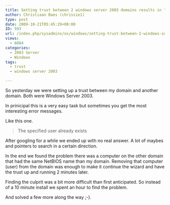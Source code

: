 ```yaml
---
title: Setting trust between 2 windows server 2003 domains results in "The specified user already exist"
author: Christiaan Baes (chrissie1)
type: post
date: 2009-10-21T05:45:29+00:00
ID: 593
url: /index.php/sysadmins/os/windows/setting-trust-between-2-windows-server-2/
views:
  - 6084
categories:
  - 2003 Server
  - Windows
tags:
  - trust
  - windows server 2003

---
```

So yesterday we were setting up a trust between my domain and another domain. Both were Windows Server 2003. 

In prinicipal this is a very easy task but sometimes you get the most interesting error messages.

Like this one.

> The specified user already exists

After googling for a while we ended up with no real answer. A lot of maybes and pointers to search in a certain direction. 

In the end we found the problem there was a computer on the other domain that had the same NetBIOS name than my domain. Removing that computer (user) from the domain was enough to make it continue the wizard and have the trust up and running 2 minutes later. 

Finding the culprit was a bit more difficult than first anticipated. So instead of a 10 minute install we spent an hour to find the problem.
  
And solved a few more along the way ;-).